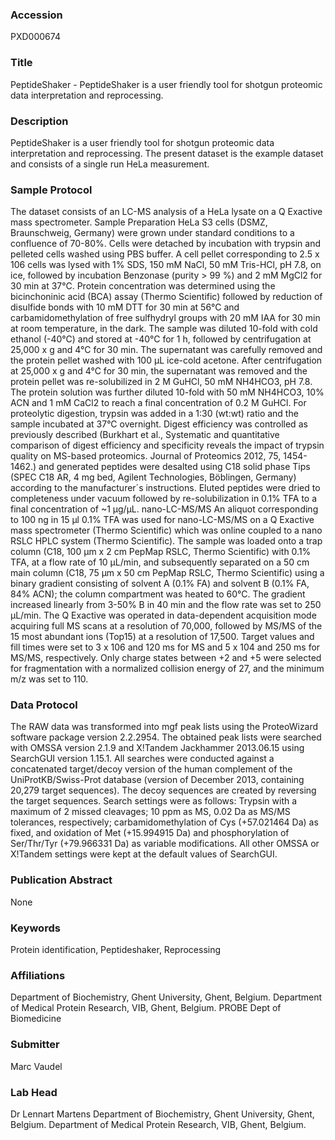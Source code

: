 ### Accession
PXD000674

### Title
PeptideShaker - PeptideShaker is a user friendly tool for shotgun proteomic data interpretation and reprocessing. 

### Description
PeptideShaker is a user friendly tool for shotgun proteomic data interpretation and reprocessing. The present dataset is the example dataset and consists of a single run HeLa measurement.

### Sample Protocol
The dataset consists of an LC-MS analysis of a HeLa lysate on a Q Exactive mass spectrometer.   Sample Preparation  HeLa S3 cells (DSMZ, Braunschweig, Germany) were grown under standard conditions to a confluence of 70-80%. Cells were detached by incubation with trypsin and pelleted cells washed using PBS buffer. A cell pellet corresponding to 2.5 x 106 cells was lysed with 1% SDS, 150 mM NaCl, 50 mM Tris-HCl, pH 7.8, on ice, followed by incubation Benzonase (purity > 99 %) and 2 mM MgCl2 for 30 min at 37°C. Protein concentration was determined using the bicinchoninic acid (BCA) assay (Thermo Scientific) followed by reduction of disulfide bonds with 10 mM DTT for 30 min at 56°C and carbamidomethylation of free sulfhydryl groups with 20 mM IAA for 30 min at room temperature, in the dark.  The sample was diluted 10-fold with cold ethanol (-40°C) and stored at -40°C for 1 h, followed by centrifugation at 25,000 x g and 4°C for 30 min. The supernatant was carefully removed and the protein pellet washed with 100 µL ice-cold acetone. After centrifugation at 25,000 x g and 4°C for 30 min, the supernatant was removed and the protein pellet was re-solubilized in 2 M GuHCl, 50 mM NH4HCO3, pH 7.8. The protein solution was further diluted 10-fold with 50 mM NH4HCO3, 10% ACN and 1 mM CaCl2 to reach a final concentration of 0.2 M GuHCl. For proteolytic digestion, trypsin was added in a 1:30 (wt:wt) ratio and the sample incubated at 37°C overnight. Digest efficiency was controlled as previously described (Burkhart et al., Systematic and quantitative comparison of digest efficiency and specificity reveals the impact of trypsin quality on MS-based proteomics. Journal of Proteomics 2012, 75, 1454-1462.) and generated peptides were desalted using C18 solid phase Tips (SPEC C18 AR, 4 mg bed, Agilent Technologies, Böblingen, Germany) according to the manufacturer´s instructions. Eluted peptides were dried to completeness under vacuum followed by re-solubilization in 0.1% TFA to a final concentration of ~1 µg/µL.   nano-LC-MS/MS An aliquot corresponding to 100 ng in 15 µl 0.1% TFA was used for nano-LC-MS/MS on a Q Exactive mass spectrometer (Thermo Scientific) which was online coupled to a nano RSLC HPLC system (Thermo Scientific). The sample was loaded onto a trap column (C18, 100 μm x 2 cm PepMap RSLC, Thermo Scientific) with 0.1% TFA, at a flow rate of 10 µL/min, and subsequently separated on a 50 cm main column (C18, 75 μm x 50 cm PepMap RSLC, Thermo Scientific) using a binary gradient consisting of solvent A (0.1% FA) and solvent B (0.1% FA, 84% ACN); the column compartment was heated to 60°C. The gradient increased linearly from 3-50% B in 40 min and the flow rate was set to 250 µL/min. The Q Exactive was operated in data-dependent acquisition mode acquiring full MS scans at a resolution of 70,000, followed by MS/MS of the 15 most abundant ions (Top15) at a resolution of 17,500. Target values and fill times were set to 3 x 106 and 120 ms for MS and 5 x 104 and 250 ms for MS/MS, respectively. Only charge states between +2 and +5 were selected for fragmentation with a normalized collision energy of 27, and the minimum m/z was set to 110.

### Data Protocol
The RAW data was transformed into mgf peak lists using the ProteoWizard software package version 2.2.2954. The obtained peak lists were searched with OMSSA version 2.1.9 and X!Tandem Jackhammer 2013.06.15 using SearchGUI version 1.15.1. All searches were conducted against a concatenated target/decoy version of the human complement of the UniProtKB/Swiss-Prot database (version of December 2013, containing 20,279 target sequences). The decoy sequences are created by reversing the target sequences.  Search settings were as follows:  Trypsin with a maximum of 2 missed cleavages; 10 ppm as MS, 0.02 Da as MS/MS tolerances, respectively; carbamidomethylation of Cys (+57.021464 Da) as fixed, and oxidation of Met (+15.994915 Da) and phosphorylation of Ser/Thr/Tyr (+79.966331 Da) as variable modifications. All other OMSSA or X!Tandem settings were kept at the default values of SearchGUI.

### Publication Abstract
None

### Keywords
Protein identification, Peptideshaker, Reprocessing

### Affiliations
Department of Biochemistry, Ghent University, Ghent, Belgium. Department of Medical Protein Research, VIB, Ghent, Belgium.
PROBE Dept of Biomedicine

### Submitter
Marc Vaudel

### Lab Head
Dr Lennart Martens
Department of Biochemistry, Ghent University, Ghent, Belgium. Department of Medical Protein Research, VIB, Ghent, Belgium.


